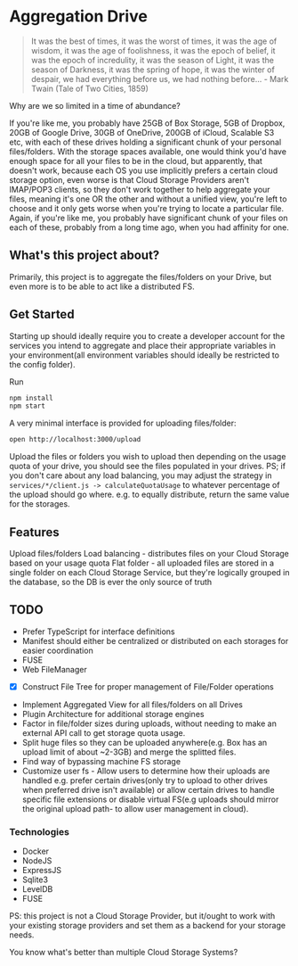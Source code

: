 # Aggregation Drive

> It was the best of times, it was the worst of times, it was the age of wisdom, it was the age of foolishness, it was the epoch of belief, it was the epoch of incredulity, it was the season of Light, it was the season of Darkness, it was the spring of hope, it was the winter of despair, we had everything before us, we had nothing before... - Mark Twain (Tale of Two Cities, 1859)

Why are we so limited in a time of abundance?

If you're like me, you probably have 25GB of Box Storage, 5GB of Dropbox, 20GB of Google Drive, 30GB of OneDrive, 200GB of iCloud, Scalable S3 etc, with each of these drives holding a significant chunk of your personal files/folders.
With the storage spaces available, one would think you'd have enough space for all your files to be in the cloud, but apparently, that doesn't work, because each OS you use implicitly prefers a certain cloud storage option, even worse is that Cloud Storage Providers aren't IMAP/POP3 clients, so they don't work together to help aggregate your files, meaning it's one OR the other and without a unified view, you're left to choose and it only gets worse when you're trying to locate a particular file.
Again, if you're like me, you probably have significant chunk of your files on each of these, probably from a long time ago, when you had affinity for one.

## What's this project about?
Primarily, this project is to aggregate the files/folders on your Drive, but even more is to be able to act like a distributed FS.

## Get Started
Starting up should ideally require you to create a developer account for the services you intend to aggregate and place their appropriate variables in your environment(all environment variables should ideally be restricted to the config folder).

Run
```sh
npm install
npm start
```

A very minimal interface is provided for uploading files/folder:

```sh
open http://localhost:3000/upload
```

Upload the files or folders you wish to upload then depending on the usage quota of your drive, you should see the files populated in your drives.
PS; if you don't care about any load balancing, you may adjust the strategy in `services/*/client.js -> calculateQuotaUsage` to whatever percentage of the upload should go where. e.g. to equally distribute, return the same value for the storages.

## Features
Upload files/folders
Load balancing - distributes files on your Cloud Storage based on your usage quota
Flat folder - all uploaded files are stored in a single folder on each Cloud Storage Service, but they're logically grouped in the database, so the DB is ever the only source of truth

## TODO
- Prefer TypeScript for interface definitions
- Manifest should either be centralized or distributed on each storages for easier coordination
- FUSE
- Web FileManager
- [x] Construct File Tree for proper management of File/Folder operations
- Implement Aggregated View for all files/folders on all Drives
- Plugin Architecture for additional storage engines
- Factor in file/folder sizes during uploads, without needing to make an external API call to get storage quota usage.
- Split huge files so they can be uploaded anywhere(e.g. Box has an upload limit of about ~2-3GB) and merge the splitted files.
- Find way of bypassing machine FS storage
- Customize user fs - Allow users to determine how their uploads are handled e.g. prefer certain drives(only try to upload to other drives when preferred drive isn't available) or allow certain drives to handle specific file extensions or disable virtual FS(e.g uploads should mirror the original upload path- to allow user management in cloud).


### Technologies
- Docker
- NodeJS
- ExpressJS
- Sqlite3
- LevelDB
- FUSE

PS: this project is not a Cloud Storage Provider, but it/ought to work with your existing storage providers and set them as a backend for your storage needs.

You know what's better than multiple Cloud Storage Systems?
